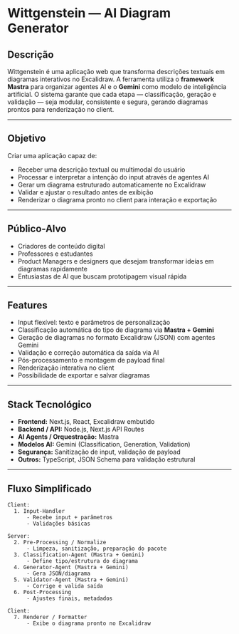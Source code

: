 # Wittgenstein — AI Diagram Generator

## **Descrição**
Wittgenstein é uma aplicação web que transforma descrições textuais em diagramas interativos no Excalidraw. A ferramenta utiliza o **framework Mastra** para organizar agentes AI e o **Gemini** como modelo de inteligência artificial. O sistema garante que cada etapa — classificação, geração e validação — seja modular, consistente e segura, gerando diagramas prontos para renderização no client.

---

## **Objetivo**
Criar uma aplicação capaz de:
- Receber uma descrição textual ou multimodal do usuário
- Processar e interpretar a intenção do input através de agentes AI
- Gerar um diagrama estruturado automaticamente no Excalidraw
- Validar e ajustar o resultado antes de exibição
- Renderizar o diagrama pronto no client para interação e exportação

---

## **Público-Alvo**
- Criadores de conteúdo digital
- Professores e estudantes
- Product Managers e designers que desejam transformar ideias em diagramas rapidamente
- Entusiastas de AI que buscam prototipagem visual rápida

---

## **Features**
- Input flexível: texto e parâmetros de personalização
- Classificação automática do tipo de diagrama via **Mastra + Gemini**
- Geração de diagramas no formato Excalidraw (JSON) com agentes Gemini
- Validação e correção automática da saída via AI
- Pós-processamento e montagem de payload final
- Renderização interativa no client
- Possibilidade de exportar e salvar diagramas

---

## **Stack Tecnológico**
- **Frontend:** Next.js, React, Excalidraw embutido
- **Backend / API:** Node.js, Next.js API Routes
- **AI Agents / Orquestração:** Mastra
- **Modelos AI:** Gemini (Classification, Generation, Validation)
- **Segurança:** Sanitização de input, validação de payload
- **Outros:** TypeScript, JSON Schema para validação estrutural

---

## **Fluxo Simplificado**
```text
Client:
  1. Input-Handler
      - Recebe input + parâmetros
      - Validações básicas

Server:
  2. Pre-Processing / Normalize
      - Limpeza, sanitização, preparação do pacote
  3. Classification-Agent (Mastra + Gemini)
      - Define tipo/estrutura do diagrama
  4. Generator-Agent (Mastra + Gemini)
      - Gera JSON/diagrama
  5. Validator-Agent (Mastra + Gemini)
      - Corrige e valida saída
  6. Post-Processing
      - Ajustes finais, metadados

Client:
  7. Renderer / Formatter
      - Exibe o diagrama pronto no Excalidraw
